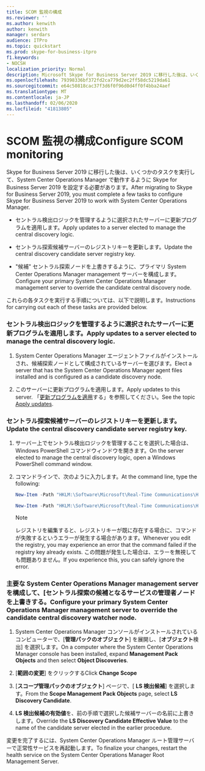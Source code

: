 ```yaml
---
title: SCOM 監視の構成
ms.reviewer: ''
ms.author: kenwith
author: kenwith
manager: serdars
audience: ITPro
ms.topic: quickstart
ms.prod: skype-for-business-itpro
f1.keywords:
- NOCSH
localization_priority: Normal
description: Microsoft Skype for Business Server 2019 に移行した後は、いくつかのタスクを実行して、System Center Operations Manager で動作するように Skype for Business Server 2019 を設定する必要があります。
ms.openlocfilehash: 79398336bf372fd2ca779d2ec2ff58dc5219da61
ms.sourcegitcommit: e64c50818cac37f3d6f0f96d0d4ff0f4bba24aef
ms.translationtype: MT
ms.contentlocale: ja-JP
ms.lasthandoff: 02/06/2020
ms.locfileid: "41813805"
---
```

# <a name="configure-scom-monitoring"></a><span data-ttu-id="bc892-103">SCOM 監視の構成</span><span class="sxs-lookup"><span data-stu-id="bc892-103">Configure SCOM monitoring</span></span>

<span data-ttu-id="bc892-104">Skype for Business Server 2019 に移行した後は、いくつかのタスクを実行して、System Center Operations Manager で動作するように Skype for Business Server 2019 を設定する必要があります。</span><span class="sxs-lookup"><span data-stu-id="bc892-104">After migrating to Skype for Business Server 2019, you must complete a few tasks to configure Skype for Business Server 2019 to work with System Center Operations Manager.</span></span>
  
- <span data-ttu-id="bc892-105">セントラル検出ロジックを管理するように選択されたサーバーに更新プログラムを適用します。</span><span class="sxs-lookup"><span data-stu-id="bc892-105">Apply updates to a server elected to manage the central discovery logic.</span></span>
    
- <span data-ttu-id="bc892-106">セントラル探索候補サーバーのレジストリキーを更新します。</span><span class="sxs-lookup"><span data-stu-id="bc892-106">Update the central discovery candidate server registry key.</span></span>
    
- <span data-ttu-id="bc892-107">"候補" セントラル探索ノードを上書きするように、プライマリ System Center Operations Manager management サーバーを構成します。</span><span class="sxs-lookup"><span data-stu-id="bc892-107">Configure your primary System Center Operations Manager management server to override the candidate central discovery node.</span></span>
    
<span data-ttu-id="bc892-108">これらの各タスクを実行する手順については、以下で説明します。</span><span class="sxs-lookup"><span data-stu-id="bc892-108">Instructions for carrying out each of these tasks are provided below.</span></span>
  
### <a name="apply-updates-to-a-server-elected-to-manage-the-central-discovery-logic"></a><span data-ttu-id="bc892-109">セントラル検出ロジックを管理するように選択されたサーバーに更新プログラムを適用します。</span><span class="sxs-lookup"><span data-stu-id="bc892-109">Apply updates to a server elected to manage the central discovery logic.</span></span>

1. <span data-ttu-id="bc892-110">System Center Operations Manager エージェントファイルがインストールされ、候補探索ノードとして構成されているサーバーを選びます。</span><span class="sxs-lookup"><span data-stu-id="bc892-110">Elect a server that has the System Center Operations Manager agent files installed and is configured as a candidate discovery node.</span></span> 
    
2. <span data-ttu-id="bc892-111">このサーバーに更新プログラムを適用します。</span><span class="sxs-lookup"><span data-stu-id="bc892-111">Apply updates to this server.</span></span> <span data-ttu-id="bc892-112">「[更新プログラムを適用](apply-updates.md)する」を参照してください。</span><span class="sxs-lookup"><span data-stu-id="bc892-112">See the topic [Apply updates](apply-updates.md).</span></span>
    
### <a name="update-the-central-discovery-candidate-server-registry-key"></a><span data-ttu-id="bc892-113">セントラル探索候補サーバーのレジストリキーを更新します。</span><span class="sxs-lookup"><span data-stu-id="bc892-113">Update the central discovery candidate server registry key.</span></span>

1. <span data-ttu-id="bc892-114">サーバー上でセントラル検出ロジックを管理することを選択した場合は、Windows PowerShell コマンドウィンドウを開きます。</span><span class="sxs-lookup"><span data-stu-id="bc892-114">On the server elected to manage the central discovery logic, open a Windows PowerShell command window.</span></span> 
    
2. <span data-ttu-id="bc892-115">コマンドラインで、次のように入力します。</span><span class="sxs-lookup"><span data-stu-id="bc892-115">At the command line, type the following:</span></span>
    
   ```PowerShell
   New-Item -Path "HKLM:\Software\Microsoft\Real-Time Communications\Health"
   ```

   ```PowerShell
   New-Item -Path "HKLM:\Software\Microsoft\Real-Time Communications\Health\CentralDiscoveryCandidate"
   ```

    > [!NOTE]
    > <span data-ttu-id="bc892-116">レジストリを編集すると、レジストリキーが既に存在する場合に、コマンドが失敗するというエラーが発生する場合があります。</span><span class="sxs-lookup"><span data-stu-id="bc892-116">Whenever you edit the registry, you may experience an error that the command failed if the registry key already exists.</span></span> <span data-ttu-id="bc892-117">この問題が発生した場合は、エラーを無視しても問題ありません。</span><span class="sxs-lookup"><span data-stu-id="bc892-117">If you experience this, you can safely ignore the error.</span></span> 
  
### <a name="configure-your-primary-system-center-operations-manager-management-server-to-override-the-candidate-central-discovery-watcher-node"></a><span data-ttu-id="bc892-118">主要な System Center Operations Manager management server を構成して、[セントラル探索の候補となるサービスの管理者ノードを上書きする。</span><span class="sxs-lookup"><span data-stu-id="bc892-118">Configure your primary System Center Operations Manager management server to override the candidate central discovery watcher node.</span></span>

1. <span data-ttu-id="bc892-119">System Center Operations Manager コンソールがインストールされているコンピューターで、[**管理パックのオブジェクト**] を展開し、[**オブジェクト**検出] を選択します。</span><span class="sxs-lookup"><span data-stu-id="bc892-119">On a computer where the System Center Operations Manager console has been installed, expand **Management Pack Objects** and then select **Object Discoveries**.</span></span>
    
2. <span data-ttu-id="bc892-120">[**範囲の変更**] をクリックする</span><span class="sxs-lookup"><span data-stu-id="bc892-120">Click **Change Scope**</span></span>
    
3. <span data-ttu-id="bc892-121">[**スコープ管理パックのオブジェクト**] ページで、[ **LS 検出候補**] を選択します。</span><span class="sxs-lookup"><span data-stu-id="bc892-121">From the **Scope Management Pack Objects** page, select **LS Discovery Candidate**.</span></span>
    
4. <span data-ttu-id="bc892-122">**LS 検出候補の有効値**を、前の手順で選択した候補サーバーの名前に上書きします。</span><span class="sxs-lookup"><span data-stu-id="bc892-122">Override the **LS Discovery Candidate Effective Value** to the name of the candidate server elected in the earlier procedure.</span></span> 
    
<span data-ttu-id="bc892-123">変更を完了するには、System Center Operations Manager ルート管理サーバーで正常性サービスを再起動します。</span><span class="sxs-lookup"><span data-stu-id="bc892-123">To finalize your changes, restart the health service on the System Center Operations Manager Root Management Server.</span></span>
  

